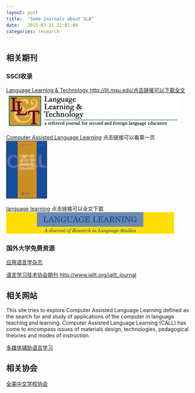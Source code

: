 ```yaml
---
layout: post
title:  "Some Journals about SLA"
date:   2015-03-11 11:01:08
categories: research
---
```


## 相关期刊 ##

### SSCI收录 ###
[Language Learning & Technology ](http://llt.msu.edu/)http://llt.msu.edu/点击链接可以下载全文
![语言学习与技术](/figures/journal_language_learning_and_technology.png)

[Computer Assisted Language Learning](http://www.tandfonline.com/loi/ncal20 "Computer Assisted Language Learning")  点击链接可以看第一页  
![计算机辅助语言学习](/figures/journal_computer_assisted_language_learning.jpg)

[language learning](http://onlinelibrary.wiley.com/doi/10.1111/lang.12010/abstract)  点击链接可以全文下载
![封面](/figures/Journal_language_learning.gif)

### 国外大学免费资源 ###
[应用语言学杂志](http://www.dliflc.edu/publications.aspx "应用语言学")

[语言学习技术协会期刊](http://www.iallt.org/iallt_journal)
http://www.iallt.org/iallt_journal


## 相关网站 ##
This site tries to explore Computer Assisted Language Learning defined as the search for and study of applications of the computer in language teaching and learning. Computer Assisted Language Learning (CALL) has come to encompass issues of materials design, technologies, pedagogical theories and modes of instruction.

[多媒体辅助语言学习](http://learningaftertomorrow.blogspot.com/)

## 相关协会 ##

[全美中文学校协会](http://www.csaus.net/)
